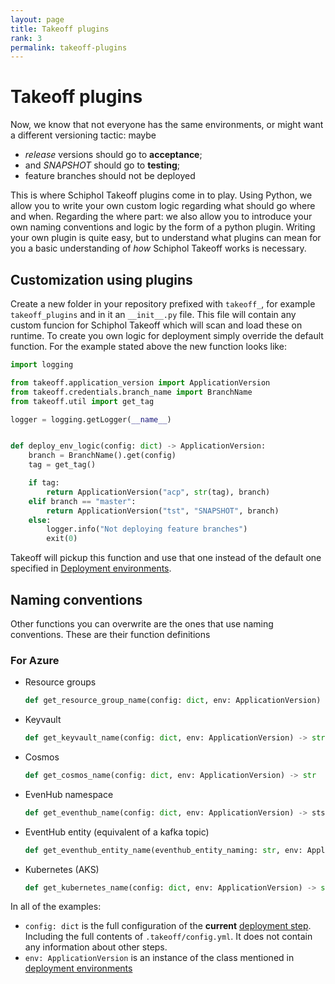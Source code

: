 ```yaml
---
layout: page
title: Takeoff plugins
rank: 3
permalink: takeoff-plugins
---
```


# Takeoff plugins

Now, we know that not everyone has the same environments, or might want a different versioning tactic: maybe 

- _release_ versions should go to __acceptance__;
- and _SNAPSHOT_ should go to __testing__;
- feature branches should not be deployed
     
This is where Schiphol Takeoff plugins come in to play. Using Python, we allow you to write your own custom logic regarding what should go where and when. Regarding the where part: we also allow you to introduce your own naming conventions and logic by the form of a python plugin. Writing your own plugin is quite easy, but to understand what plugins can mean for you a basic understanding of _how_ Schiphol Takeoff works is necessary. 

## Customization using plugins

Create a new folder in your repository prefixed with `takeoff_`, for example `takeoff_plugins` and in it an `__init__.py` file. This file will contain any custom funcion for Schiphol Takeoff which will scan and load these on runtime. To create you own logic for deployment simply override the default function. For the example stated above the new function looks like:

```python
import logging

from takeoff.application_version import ApplicationVersion
from takeoff.credentials.branch_name import BranchName
from takeoff.util import get_tag

logger = logging.getLogger(__name__)


def deploy_env_logic(config: dict) -> ApplicationVersion:
    branch = BranchName().get(config)
    tag = get_tag()

    if tag:
        return ApplicationVersion("acp", str(tag), branch)
    elif branch == "master":
        return ApplicationVersion("tst", "SNAPSHOT", branch)
    else:
        logger.info("Not deploying feature branches")
        exit(0)
```

Takeoff will pickup this function and use that one instead of the default one specified in [Deployment environments](deployment-environments-).

## Naming conventions

Other functions you can overwrite are the ones that use naming conventions. These are their function definitions

### For Azure
- Resource groups
    ```python
    def get_resource_group_name(config: dict, env: ApplicationVersion) -> str
    ```
- Keyvault 
    ```python
    def get_keyvault_name(config: dict, env: ApplicationVersion) -> str
    ```
- Cosmos
    ```python
    def get_cosmos_name(config: dict, env: ApplicationVersion) -> str
    ```
- EvenHub namespace 
    ```python
    def get_eventhub_name(config: dict, env: ApplicationVersion) -> sts
    ```
- EventHub entity (equivalent of a kafka topic)
    ```python
    def get_eventhub_entity_name(eventhub_entity_naming: str, env: ApplicationVersion) -> str
    ```
- Kubernetes (AKS)
    ```python
    def get_kubernetes_name(config: dict, env: ApplicationVersion) -> str
    ```
  
In all of the examples:
- `config: dict` is the full configuration of the __current__ [deployment step](deployment-steps). Including the full contents of `.takeoff/config.yml`. It does not contain any information about other steps. 
- `env: ApplicationVersion` is an instance of the class mentioned in [deployment environments](deployment-environments)
